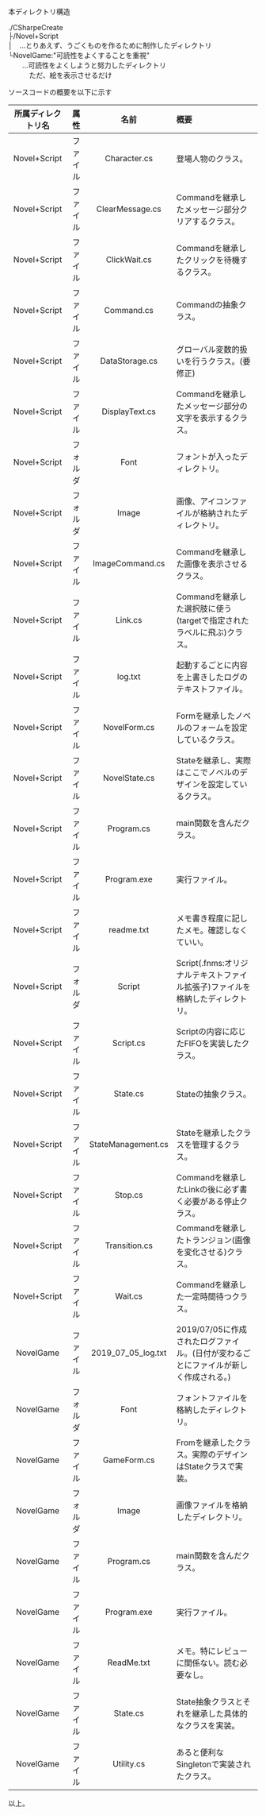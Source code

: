 本ディレクトリ構造

./CSharpeCreate  
	├/Novel+Script  
	│　…とりあえず、うごくものを作るために制作したディレクトリ  
	└NovelGame:"可読性をよくすることを重視"  
	　　…可読性をよくしようと努力したディレクトリ  
	　　　ただ、絵を表示させるだけ  

ソースコードの概要を以下に示す  

|所属ディレクトリ名|属性|名前|概要|
|:--:|:--:|:--:|:---|
|Novel+Script|ファイル|Character.cs|登場人物のクラス。|
|Novel+Script|ファイル|ClearMessage.cs|Commandを継承したメッセージ部分クリアするクラス。|
|Novel+Script|ファイル|ClickWait.cs|Commandを継承したクリックを待機するクラス。|
|Novel+Script|ファイル|Command.cs|Commandの抽象クラス。|
|Novel+Script|ファイル|DataStorage.cs|グローバル変数的扱いを行うクラス。(要修正)|
|Novel+Script|ファイル|DisplayText.cs|Commandを継承したメッセージ部分の文字を表示するクラス。|
|Novel+Script|フォルダ|Font|フォントが入ったディレクトリ。|
|Novel+Script|フォルダ|Image|画像、アイコンファイルが格納されたディレクトリ。|
|Novel+Script|ファイル|ImageCommand.cs|Commandを継承した画像を表示させるクラス。|
|Novel+Script|ファイル|Link.cs|Commandを継承した選択肢に使う(targetで指定されたラベルに飛ぶ)クラス。|
|Novel+Script|ファイル|log.txt|起動するごとに内容を上書きしたログのテキストファイル。|
|Novel+Script|ファイル|NovelForm.cs|Formを継承したノベルのフォームを設定しているクラス。|
|Novel+Script|ファイル|NovelState.cs|Stateを継承し、実際はここでノベルのデザインを設定しているクラス。|
|Novel+Script|ファイル|Program.cs|main関数を含んだクラス。|
|Novel+Script|ファイル|Program.exe|実行ファイル。|
|Novel+Script|ファイル|readme.txt|メモ書き程度に記したメモ。確認しなくていい。|
|Novel+Script|フォルダ|Script|Script(.fnms:オリジナルテキストファイル拡張子)ファイルを格納したディレクトリ。|
|Novel+Script|ファイル|Script.cs|Scriptの内容に応じたFIFOを実装したクラス。|
|Novel+Script|ファイル|State.cs|Stateの抽象クラス。|
|Novel+Script|ファイル|StateManagement.cs|Stateを継承したクラスを管理するクラス。|
|Novel+Script|ファイル|Stop.cs|Commandを継承したLinkの後に必ず書く必要がある停止クラス。|
|Novel+Script|ファイル|Transition.cs|Commandを継承したトランジョン(画像を変化させる)クラス。|
|Novel+Script|ファイル|Wait.cs|Commandを継承した一定時間待つクラス。|
|NovelGame|ファイル|2019_07_05_log.txt|2019/07/05に作成されたログファイル。(日付が変わるごとにファイルが新しく作成される。)|
|NovelGame|フォルダ|Font|フォントファイルを格納したディレクトリ。|
|NovelGame|ファイル|GameForm.cs|Fromを継承したクラス。実際のデザインはStateクラスで実装。|
|NovelGame|フォルダ|Image|画像ファイルを格納したディレクトリ。|
|NovelGame|ファイル|Program.cs|main関数を含んだクラス。|
|NovelGame|ファイル|Program.exe|実行ファイル。|
|NovelGame|ファイル|ReadMe.txt|メモ。特にレビューに関係ない。読む必要なし。|
|NovelGame|ファイル|State.cs|State抽象クラスとそれを継承した具体的なクラスを実装。|
|NovelGame|ファイル|Utility.cs|あると便利なSingletonで実装されたクラス。|


以上。
